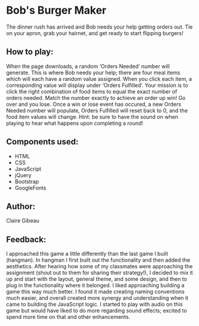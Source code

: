 # Bob's Burger Maker

The dinner rush has arrived and Bob needs your help getting orders out. Tie on your apron, grab your hairnet, and get ready to start flipping burgers!

## How to play: 
When the page downloads, a random ‘Orders Needed’ number will generate. This is where Bob needs your help; there are four meal items which will each have a random value assigned. When you click each item, a corresponding value will display under ‘Orders Fulfilled’. Your mission is to click the right combination of food items to equal the exact number of orders needed. Match the number exactly to achieve an order up win! Go over and you lose. Once a win or lose event has occured, a new Orders Needed number will populate, Orders Fulfilled will reset back to 0, and the food item values will change. Hint: be sure to have the sound on when playing to hear what happens upon completing a round!

## Components used: 
* HTML 
* CSS 
* JavaScript
* jQuery
* Bootstrap
* GoogleFonts

## Author: 
Claire Gibeau

## Feedback: 
I approached this game a little differently than the last game I built (hangman). In hangman I first built out the functionality and then added the aesthetics. After hearing how some of my classmates were approaching the assignment (shout out to them for sharing their strategy!), I decided to mix it up and start with the layout, general theme, and some design, and then to plug in the functionality where it belonged. I liked approaching building a game this way much better. I found it made creating naming conventions much easier, and overall created more synergy and understanding when it came to building the JavaScript logic. I started to play with audio on this game but would have liked to do more regarding sound effects; excited to spend more time on that and other enhancements. 